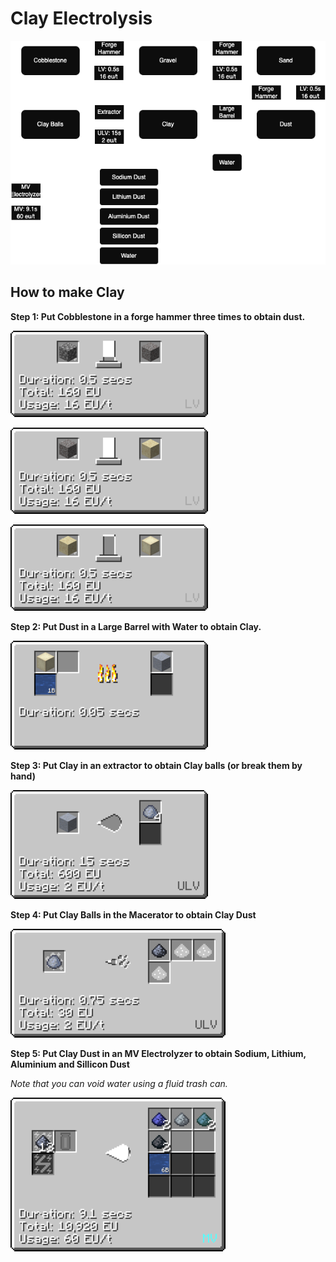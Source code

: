 # Clay Electrolysis

![Clay Questbook photo](Clay_img/Clay%20Electc4.png)

## How to make Clay

**Step 1: Put Cobblestone in a forge hammer three times to obtain dust.**

![ctg](Clay_img/forge_hammer_cobble_to_sand.png)

![gts](Clay_img/forge_hammer_gravel_to_sand.png)

![std](Clay_img/forge_hammer_sand_to_dust.png)

**Step 2: Put Dust in a Large Barrel with Water to obtain Clay.**

![dtc](Clay_img/large_barrel_to_clay.png)

**Step 3: Put Clay in an extractor to obtain Clay balls (or break them by hand)**

![dtc](Clay_img/extractor_clay_extraction.png)

**Step 4: Put Clay Balls in the Macerator to obtain Clay Dust**

![cd](Clay_img/macerator_macerate_clay_ball.png)

**Step 5: Put Clay Dust in an <mv>MV</mv> Electrolyzer to obtain Sodium, Lithium, Aluminium and Sillicon Dust**

*Note that you can void water using a fluid trash can.*

![cd](Clay_img/electrolyzer_decomposition_electrolyzing_clay.png)